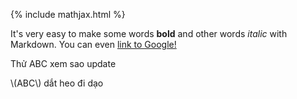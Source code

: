 {% include mathjax.html %}

It's very easy to make some words **bold** and other words *italic* with Markdown. You can even [link to Google!](http://google.com)

Thử ABC xem sao update

\\(ABC\\) dắt heo đi dạo
